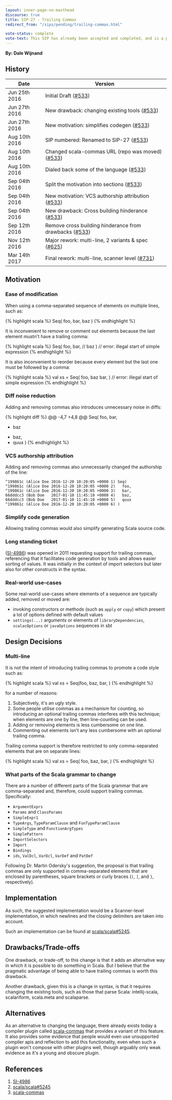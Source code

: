 ```yaml
---
layout: inner-page-no-masthead
discourse: true
title: SIP-27 - Trailing Commas
redirect_from: "/sips/pending/trailing-commas.html"

vote-status: complete
vote-text: This SIP has already been accepted and completed, and is a part of Scala 2.12.2.
---
```


**By: Dale Wijnand**

## History

| Date           | Version                                                    |
| ---------------|------------------------------------------------------------|
| Jun 25th 2016  | Initial Draft ([#533][])                                   |
| Jun 27th 2016  | New drawback: changing existing tools ([#533][])           |
| Jun 27th 2016  | New motivation: simplifies codegen ([#533][])              |
| Aug 10th 2016  | SIP numbered: Renamed to SIP-27 ([#533][])                 |
| Aug 10th 2016  | Changed scala-commas URL (repo was moved) ([#533][])       |
| Aug 10th 2016  | Dialed back some of the language ([#533][])                |
| Sep 04th 2016  | Split the motivation into sections ([#533][])              |
| Sep 04th 2016  | New motivation: VCS authorship attribution ([#533][])      |
| Sep 04th 2016  | New drawback: Cross building hinderance ([#533][])         |
| Sep 12th 2016  | Remove cross building hinderance from drawbacks ([#533][]) |
| Nov 12th 2016  | Major rework: multi-line, 2 variants & spec ([#625][])     |
| Mar 14th 2017  | Final rework: multi-line, scanner level ([#731][])         |

## Motivation

### Ease of modification

When using a comma-separated sequence of elements on multiple lines, such as:

{% highlight scala %}
Seq(
  foo,
  bar,
  baz
)
{% endhighlight %}

It is inconvenient to remove or comment out elements because the last element mustn't have a trailing comma:

{% highlight scala %}
Seq(
  foo,
  bar,
//  baz
)       // error: illegal start of simple expression
{% endhighlight %}

It is also inconvenient to reorder because every element but the last one must be followed by a comma:

{% highlight scala %}
val xs = Seq(
  foo,
  baz
  bar,
)       // error: illegal start of simple expression
{% endhighlight %}

### Diff noise reduction

Adding and removing commas also introduces unnecessary noise in diffs:

{% highlight diff %}
@@ -4,7 +4,8 @@
 Seq(
   foo,
   bar,
-  baz
+  baz,
+  quux
 )
{% endhighlight %}

### VCS authorship attribution

Adding and removing commas also unnecessarily changed the authorship of the line:

~~~
^199861c (Alice Doe 2016-12-20 10:20:05 +0000 1) Seq(
^199861c (Alice Doe 2016-12-20 10:20:05 +0000 2)   foo,
^199861c (Alice Doe 2016-12-20 10:20:05 +0000 3)   bar,
66dddcc3 (Bob Doe   2017-01-10 11:45:10 +0000 4)   baz,
66dddcc3 (Bob Doe   2017-01-10 11:45:10 +0000 5)   quux
^199861c (Alice Doe 2016-12-20 10:20:05 +0000 6) )
~~~

### Simplify code generation

Allowing trailing commas would also simplify generating Scala source code.

### Long standing ticket

([SI-4986][]) was opened in 2011 requesting support for trailing commas, referencing that it facilitates code generation by tools and allows easier sorting of values. It was initially in the context of import selectors but later also for other constructs in the syntax.

### Real-world use-cases

Some real-world use-cases where elements of a sequence are typically added, removed or moved are:

* invoking constructors or methods (such as `apply` or `copy`) which present a lot of options defined with default values
* `settings(...)` arguments or elements of `libraryDependencies`, `scalacOptions` or `javaOptions` sequences in sbt

## Design Decisions

### Multi-line

It is not the intent of introducing trailing commas to promote a code style such as:

{% highlight scala %}
val xs = Seq(foo, baz, bar, )
{% endhighlight %}

for a number of reasons:

1. Subjectively, it's an ugly style.
2. Some people utilise commas as a mechanism for counting, so introducing an optional trailing commas interferes with this technique; when elements are one by line, then line-counting can be used.
3. Adding or removing elements is less cumbersome on one line.
4. Commenting out elements isn't any less cumbersome with an optional trailing comma.

Trailing comma support is therefore restricted to only comma-separated elements that are on separate lines:

{% highlight scala %}
val xs = Seq(
  foo,
  baz,
  bar,
)
{% endhighlight %}

### What parts of the Scala grammar to change

There are a number of different parts of the Scala grammar that are comma-separated and, therefore, could support trailing commas. Specifically:

* `ArgumentExprs`
* `Params` and `ClassParams`
* `SimpleExpr1`
* `TypeArgs`, `TypeParamClause` and `FunTypeParamClause`
* `SimpleType` and `FunctionArgTypes`
* `SimplePattern`
* `ImportSelectors`
* `Import`
* `Bindings`
* `ids`, `ValDcl`, `VarDcl`, `VarDef` and `PatDef`

Following Dr. Martin Odersky's suggestion, the proposal is that trailing commas are only supported in comma-separated elements that are enclosed by parentheses, square brackets or curly braces (`)`, `]`, and `}`, respectively).

## Implementation

As such, the suggested implementation would be a Scanner-level implementation, in which newlines and the closing delimiters are taken into account.

Such an implementation can be found at [scala/scala#5245][].

## Drawbacks/Trade-offs

One drawback, or trade-off, to this change is that it adds an alternative way in which it is possible to do something in Scala. But I believe that the pragmatic advantage of being able to have trailing commas is worth this drawback.

Another drawback, given this is a change in syntax, is that it requires changing the existing tools, such as those that parse Scala: intellij-scala, scalariform, scala.meta and scalaparse.

## Alternatives

As an alternative to changing the language, there already exists today a compiler plugin called [scala-commas][] that provides a variant of this feature. It also provides some evidence that people would even use unsupported compiler apis and reflection to add this functionality, even when such a plugin won't compose with other plugins well, though arguably only weak evidence as it's a young and obscure plugin.

## References

1. [SI-4986][]
2. [scala/scala#5245][]
3. [scala-commas][]

[SI-4986]: https://issues.scala-lang.org/browse/SI-4986
[scala/scala#5245]: https://github.com/scala/scala/pull/524://github.com/scala/scala/pull/5245
[scala-commas]: https://github.com/47deg/scala-commas
[#533]: https://github.com/scala/scala.github.com/pull/533
[#625]: https://github.com/scala/scala.github.com/pull/625
[#731]: https://github.com/scala/scala.github.com/pull/731
